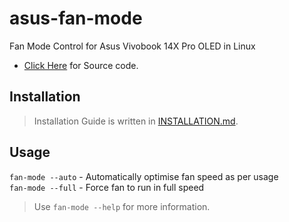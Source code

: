 # asus-fan-mode
Fan Mode Control for Asus Vivobook 14X Pro OLED in Linux

* [Click Here](src/main.py) for Source code.
## Installation
> Installation Guide is written in [INSTALLATION.md](INSTALLATION.md).
## Usage
`fan-mode --auto` - Automatically optimise fan speed as per usage\
`fan-mode --full` - Force fan to run in full speed
> Use `fan-mode --help` for more information.
